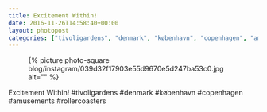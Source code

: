 ```yaml
---
title: Excitement Within!
date: 2016-11-26T14:58:40+00:00
layout: photopost
categories: ["tivoligardens", "denmark", "københavn", "copenhagen", "amusements", "rollercoasters", "photos", "instagram"]
---
```


<figure class="photo photo--square">
  {% picture photo-square blog/instagram/039d32f17903e55d9670e5d247ba53c0.jpg alt="" %}
</figure>

Excitement Within!
#tivoligardens #denmark #københavn #copenhagen #amusements #rollercoasters
